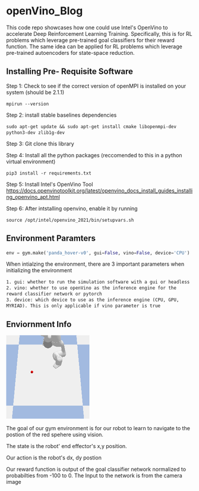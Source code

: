 # openVino_Blog

This code repo showcases how one could use Intel's OpenVino to accelerate Deep Reinforcement Learning Training. 
Specifically, this is for RL problems which leverage pre-trained goal classifiers for their reward function. The same 
idea can be applied for RL problems which leverage pre-trained autoencoders for state-space reduction. 

## Installing Pre- Requisite Software
Step 1: Check to see if the correct version of openMPI is installed on your system (should be 2.1.1)

```console
mpirun --version
```

Step 2: install stable baselines dependencies

```console
sudo apt-get update && sudo apt-get install cmake libopenmpi-dev python3-dev zlib1g-dev
```

Step 3: Git clone this library 

Step 4: Install all the python packages (reccomended to this in a python virtual environment)
```console
pip3 install -r requirements.txt
```

Step 5: Install Intel's OpenVino Tool https://docs.openvinotoolkit.org/latest/openvino_docs_install_guides_installing_openvino_apt.html

Step 6: After intstalling openvino, enable it by running 

```console
source /opt/intel/openvino_2021/bin/setupvars.sh
```

## Environment Paramters

```python
env = gym.make('panda_hover-v0', gui=False, vino=False, device='CPU')
```

When intialzing the environment, there are 3 important parameters when initializing the environment

    1. gui: whether to run the simulation software with a gui or headless 
    2. vino: whether to use openVino as the inference engine for the reward classifier network or pytorch
    3. device: which device to use as the inference engine (CPU, GPU, MYRIAD). This is only applicable if vino parameter is true

## Enviornment Info 

![Screenshot](4_n.png)

The goal of our gym environment is for our robot to learn to navigate to the postion of the red spehere using vision. 

The state is the robot' end effector's x,y position.

Our action is the robot's dx, dy postion

Our reward function is output of the goal classifier network normalized to probabilties from -100 to 0. The Input to the network is from the camera image 
